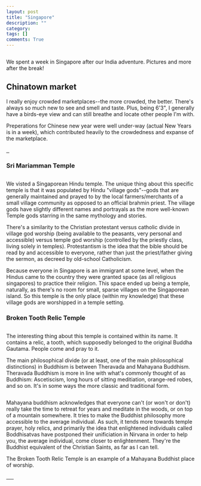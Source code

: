 ```yaml
---
layout: post
title: "Singapore"
description: ""
category: 
tags: []
comments: True
---
```


<a class="fancybox" rel="singapore" href="/photos/singapore-merlion.jpg">
<img src="/photos/singapore-merlion.jpg" alt="" />
</a>

We spent a week in Singapore after our India adventure. Pictures and more after the break!

<!--more-->

## Chinatown market
I really enjoy crowded marketplaces--the more crowded, the better. There's always so much new to see and smell and taste. Plus, being 6'3", I generally have a birds-eye view and can still breathe and locate other people I'm with. 

Preperations for Chinese new year were well under-way (actual New Years is in a week), which contributed heavily to the crowdedness and expanse of the marketplace.

<a class="fancybox" rel="singapore" href="/photos/singapore-chinatown.jpg">
<img src="/photos/singapore-chinatown.jpg" alt="" />
</a>
<a class="fancybox" rel="singapore" href="/photos/singapore-market1.jpg">
<img src="/photos/singapore-market1.jpg" alt="" />
</a>
<a class="fancybox" rel="singapore" href="/photos/singapore-market2.jpg">
<img src="/photos/singapore-market2.jpg" alt="" />
</a>


### Sri Mariamman Temple

<a class="fancybox" rel="singapore" href="/photos/singapore-temple.jpg">
<img src="/photos/singapore-temple.jpg" alt="" />
</a>

We visted a Singaporean Hindu temple. The unique thing about this specific temple is that it was populated by Hindu "village gods"--gods that are generally maintained and prayed to by the local farmers/merchants of a small village community as opposed to an official brahmin priest. The village gods have slightly different names and portrayals as the more well-known Temple gods starring in the same mythology and stories. 

There's a similarity to the Christian protestant versus catholic divide in village god worship (being available to the peasants, very personal and accessible) versus temple god worship (controlled by the priestly class, living solely in temples). Protestantism is the idea that the bible should be read by and accessible to everyone, rather than just the priest/father giving the sermon, as decreed by old-school Catholicism.

Because everyone in Singapore is an immigrant at some level, when the Hindus came to the country they were granted space (as all religious singapores) to practice their religion. This space ended up being a temple, naturally, as there's no room for small, sparse villages on the Singaporean island. So this temple is the only place (within my knowledge) that these village gods are worshipped in a temple setting.

### Broken Tooth Relic Temple
<a class="fancybox" rel="singapore" href="/photos/singapore-temple2.jpg">
<img src="/photos/singapore-temple2.jpg" alt="" />
</a>

The interesting thing about this temple is contained within its name. It contains a relic, a tooth, which supposedly belonged to the original Buddha Gautama. People come and pray to it.

The main philosophical divide (or at least, one of the main philosophical distinctions) in Buddhism is between Theravada and Mahayana Buddhism. Theravada Buddhism is more in line with what's commonly thought of as Buddhism: Ascetiscism, long hours of sitting meditiation, orange-red robes, and so on. It's in some ways the more classic and traditional form. 

<a class="fancybox" rel="singapore" href="/photos/singapore-temple3.jpg">
<img src="/photos/singapore-temple3.jpg" alt="" />
</a>

Mahayana buddhism acknowledges that everyone can't (or won't or don't) really take the time to retreat for years and meditate in the woods, or on top of a mountain somewhere. It tries to make the Buddhist philosophy more accessible to the average individual. As such, it tends more towards temple prayer, holy relics, and primarily the idea that enlightened individuals called Boddhisatvas have postponed their unificiation in Nirvana in order to help you, the average individual, come closer to enlightenment. They're the Buddhist equivalent of the Christian Saints, as far as I can tell.

The Broken Tooth Relic Temple is an example of a Mahayana Buddhist place of worship.

<a class="fancybox" rel="singapore" href="/photos/singapore-temple4.jpg">
<img src="/photos/singapore-temple4.jpg" alt="" />
</a>
<a class="fancybox" rel="singapore" href="/photos/singapore-AC.jpg">
<img src="/photos/singapore-AC.jpg" alt="" />
</a>
<a class="fancybox" rel="singapore" href="/photos/singapore-garden1.jpg">
<img src="/photos/singapore-garden1.jpg" alt="" />
</a>
<a class="fancybox" rel="singapore" href="/photos/singapore-garden2.jpg">
<img src="/photos/singapore-garden2.jpg" alt="" />
</a>
<a class="fancybox" rel="singapore" href="/photos/singapore-garden3.jpg">
<img src="/photos/singapore-garden3.jpg" alt="" />
</a>
<a class="fancybox" rel="singapore" href="/photos/singapore-jurong.jpg">
<img src="/photos/singapore-jurong.jpg" alt="" />
</a>
